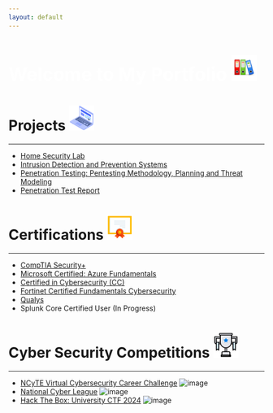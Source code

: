 ```yaml
---
layout: default
---
```

<h1 style="font-size: 36px; font-weight: bold; color: white;">Welcome to My Portfolio <img src="1 folder.png" alt="portfolio" width="50" height="50"></h1> 


# **Projects** <img src="2 laptop.png" alt="portfolio" width="50" height="50">
* * *
- [Home Security Lab](https://github.com/Redfooxx/Home-Security-Lab) 
- [Intrusion Detection and Prevention Systems](https://github.com/Redfooxx/Intrusion-Detection-and-Prevention-Systems)
- [Penetration Testing: Pentesting Methodology, Planning and Threat Modeling](https://github.com/Redfooxx/PenTesting-Methodology-Planning-and-Threat-Modeling)
- [Penetration Test Report](https://github.com/Redfooxx/National-Cyber-League)
  
# **Certifications** <img src="3 certificate.png" alt="portfolio" width="50" height="50">
* * *
- [CompTIA Security+](https://www.credly.com/badges/1d10427c-3318-4b9f-8d2a-eb7309943c7d/linked_in_profile)
- [Microsoft Certified: Azure Fundamentals](https://learn.microsoft.com/en-us/users/redfoxx-9988/credentials/e3c6c930e7c75100?ref=https%3A%2F%2Fwww.linkedin.com%2F)
- [Certified in Cybersecurity (CC)](https://www.credly.com/badges/7caa4c6a-7b09-4170-872a-4f965653e1ae/linked_in_profile)
- [Fortinet Certified Fundamentals Cybersecurity](https://www.credly.com/badges/803d8fb2-91f8-46c0-8a78-3960f7432508/linked_in_profile)
- [Qualys](https://github.com/Redfooxx/Qualys/tree/main)
- Splunk Core Certified User (In Progress)

# **Cyber Security Competitions** <img src="4 trophy.png" alt="portfolio" width="50" height="50"> 
* * *
- [NCyTE Virtual Cybersecurity Career Challenge](https://github.com/Redfooxx/NCyTE)
![image](https://github.com/user-attachments/assets/2481b1da-d571-4626-b4fa-171a88345856)
- [National Cyber League](https://github.com/Redfooxx/National-Cyber-League)
![image](https://github.com/user-attachments/assets/3b39ee3f-5ed6-4472-a4b5-4e99199998e8)
- [Hack The Box: University CTF 2024](https://github.com/Redfooxx/Hack-the-Box)
![image](https://github.com/user-attachments/assets/f478801f-ae53-469e-bb92-66c950597deb)


